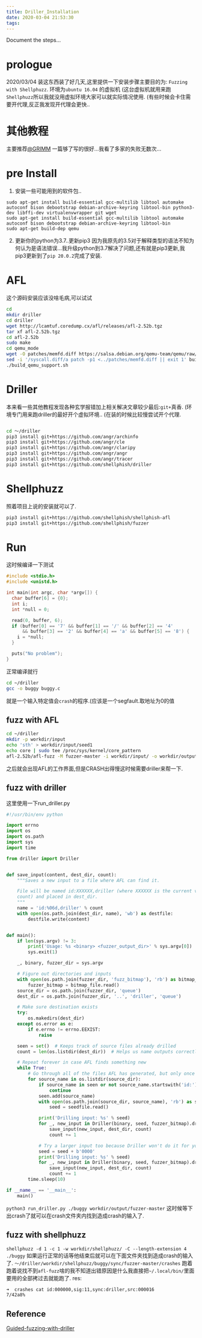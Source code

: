 ```yaml
---
title: Driller_Installation
date: 2020-03-04 21:53:30
tags:
---
```

Document the steps...
<!--more-->
# prologue
2020/03/04
装这东西装了好几天,这里提供一下安装步骤主要目的为:
`Fuzzing with Shellphuzz`.
环境为`ubuntu 16.04` 的虚拟机
(这台虚拟机就用来跑`Shellphuzz`所以我就没用虚拟环境大家可以就实际情况使用.
(有些时候会卡住需要开代理,反正我发现开代理会更快..
# 其他教程
主要推荐[@GRIMM][1]
一篇够了写的很好...我看了多家的失败无数次...
# pre Install
1. 安装一些可能用到的软件包..
```
sudo apt-get install build-essential gcc-multilib libtool automake autoconf bison debootstrap debian-archive-keyring libtool-bin python3-dev libffi-dev virtualenvwrapper git wget 
sudo apt-get install build-essential gcc-multilib libtool automake autoconf bison debootstrap debian-archive-keyring libtool-bin
sudo apt-get build-dep qemu
```

2. 更新你的python为3.7..更新pip3 因为我原先的3.5对于解释类型的语法不知为何认为是语法错误...我升级python到3.7解决了问题,还有就是pip3更新,我pip3更新到了`pip 20.0.2`完成了安装.

# AFL
这个源码安装应该没啥毛病,可以试试

```sh
cd 
mkdir driller
cd driller
wget http://lcamtuf.coredump.cx/afl/releases/afl-2.52b.tgz
tar xf afl-2.52b.tgz
cd afl-2.52b
sudo make
cd qemu_mode
wget -O patches/memfd.diff https://salsa.debian.org/qemu-team/qemu/raw/ubuntu-bionic-2.11/debian/patches/ubuntu/lp1753826-memfd-fix-configure-test.patch
sed -i '/syscall.diff/a patch -p1 <../patches/memfd.diff || exit 1' build_qemu_support.sh
./build_qemu_support.sh
```

# Driller
本来看一些其他教程发现各种玄学报错加上相关解决文章较少最后:`git+`真香.
(环境专门用来跑driller的最好开个虚拟环境..
(在装的时候比较慢尝试开个代理.
```sh

cd ～/driller
pip3 install git+https://github.com/angr/archinfo
pip3 install git+https://github.com/angr/cle
pip3 install git+https://github.com/angr/claripy
pip3 install git+https://github.com/angr/angr
pip3 install git+https://github.com/angr/tracer
pip3 install git+https://github.com/shellphish/driller
```

# Shellphuzz
照着项目上说的安装就可以了.
```sh
pip3 install git+https://github.com/shellphish/shellphish-afl
pip3 install git+https://github.com/shellphish/fuzzer
```


# Run
这时候编译一下测试
```c
#include <stdio.h>
#include <unistd.h>

int main(int argc, char *argv[]) {
  char buffer[6] = {0};
  int i;
  int *null = 0;

  read(0, buffer, 6);
  if (buffer[0] == '7' && buffer[1] == '/' && buffer[2] == '4'
      && buffer[3] == '2' && buffer[4] == 'a' && buffer[5] == '8') {
    i = *null;
  }

  puts("No problem");
}
```
正常编译就行
```sh
cd ~/driller
gcc -o buggy buggy.c
```
就是一个输入特定值会`crash`的程序.(应该是一个segfault.取地址为0的值

## fuzz with AFL

```sh
cd ~/driller
mkdir -p workdir/input
echo 'sth' > workdir/input/seed1
echo core | sudo tee /proc/sys/kernel/core_pattern
afl-2.52b/afl-fuzz -M fuzzer-master -i workdir/input/ -o workdir/output/ -Q ./buggy
```
之后就会出现AFL的工作界面,但是CRASH出得慢这时候需要driller来帮一下.

## fuzz with driller
这里使用一下run_driller.py
```python
#!/usr/bin/env python

import errno
import os
import os.path
import sys
import time

from driller import Driller


def save_input(content, dest_dir, count):
    """Saves a new input to a file where AFL can find it.

    File will be named id:XXXXXX,driller (where XXXXXX is the current value of
    count) and placed in dest_dir.
    """
    name = 'id:%06d,driller' % count
    with open(os.path.join(dest_dir, name), 'wb') as destfile:
        destfile.write(content)


def main():
    if len(sys.argv) != 3:
        print('Usage: %s <binary> <fuzzer_output_dir>' % sys.argv[0])
        sys.exit(1)

    _, binary, fuzzer_dir = sys.argv

    # Figure out directories and inputs
    with open(os.path.join(fuzzer_dir, 'fuzz_bitmap'), 'rb') as bitmap_file:
        fuzzer_bitmap = bitmap_file.read()
    source_dir = os.path.join(fuzzer_dir, 'queue')
    dest_dir = os.path.join(fuzzer_dir, '..', 'driller', 'queue')

    # Make sure destination exists
    try:
        os.makedirs(dest_dir)
    except os.error as e:
        if e.errno != errno.EEXIST:
            raise

    seen = set()  # Keeps track of source files already drilled
    count = len(os.listdir(dest_dir))  # Helps us name outputs correctly

    # Repeat forever in case AFL finds something new
    while True:
        # Go through all of the files AFL has generated, but only once each
        for source_name in os.listdir(source_dir):
            if source_name in seen or not source_name.startswith('id:'):
                continue
            seen.add(source_name)
            with open(os.path.join(source_dir, source_name), 'rb') as seedfile:
                seed = seedfile.read()

            print('Drilling input: %s' % seed)
            for _, new_input in Driller(binary, seed, fuzzer_bitmap).drill_generator():
                save_input(new_input, dest_dir, count)
                count += 1

            # Try a larger input too because Driller won't do it for you
            seed = seed + b'0000'
            print('Drilling input: %s' % seed)
            for _, new_input in Driller(binary, seed, fuzzer_bitmap).drill_generator():
                save_input(new_input, dest_dir, count)
                count += 1
        time.sleep(10)

if __name__ == '__main__':
    main()
```
`python3 run_driller.py ./buggy workdir/output/fuzzer-master`
这时候等下出crash了就可以在crash文件夹内找到造成crash的输入了.
## fuzz with shellphuzz
`shellphuzz -d 1 -c 1 -w workdir/shellphuzz/ -C --length-extension 4 ./buggy`
如果运行正常的话等他结束后就可以在下面文件夹找到造成crash的输入了.
`～/driller/workdir/shellphuzz/buggy/sync/fuzzer-master/crashes`
跑着跑着说找不到`afl-fuzz`啥的我不知道出错原因是什么我直接把`~/.local/bin/`里面要用的全部拷过去就能跑了.
res:
```sh
➜  crashes cat id:000000,sig:11,sync:driller,src:000016
7/42a8%
```

## Reference
[Guided-fuzzing-with-driller][1]


[1]: https://blog.grimm-co.com/post/guided-fuzzing-with-driller/

